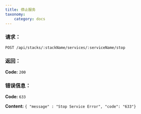 ```yaml
---
title: 停止服务
taxonomy:
    category: docs
---
```


### 请求：

    POST /api/stacks/:stackName/services/:serviceName/stop

### 返回：

**Code:** `200`

### 错误信息：

**Code:** `633`

**Content:** `{ "message" : "Stop Service Error", "code": "633"}`